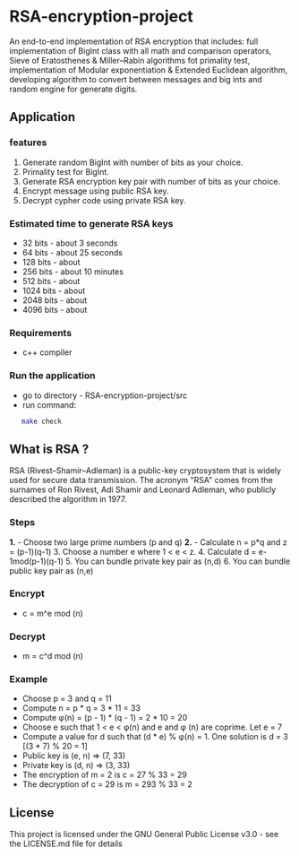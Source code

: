 # RSA-encryption-project

An end-to-end implementation of RSA encryption that includes: full implementation of BigInt class with all math and comparison operators, Sieve of Eratosthenes & Miller–Rabin algorithms fot primality test, implementation of Modular exponentiation & Extended Euclidean algorithm, developing algorithm to convert between messages and big ints and random engine for generate digits.

## Application 
### features
  1. Generate random BigInt with number of bits as your choice.
  2. Primality test for BigInt.
  3. Generate RSA encryption key pair with number of bits as your choice.
  4. Encrypt message using public RSA key.
  5. Decrypt cypher code using private RSA key.

### Estimated time to generate RSA keys
   * 32   bits - about 3 seconds
   * 64   bits - about 25 seconds
   * 128  bits - about 
   * 256  bits - about 10 minutes
   * 512  bits - about
   * 1024 bits - about
   * 2048 bits - about
   * 4096 bits - about
  
### Requirements
   - c++ compiler
  
### Run the application   
   * go to directory - RSA-encryption-project/src
   * run command:
```bash
   make check
```

## What is RSA ?
RSA (Rivest–Shamir–Adleman) is a public-key cryptosystem that is widely used for secure data transmission. The acronym "RSA" comes from the surnames of Ron Rivest, Adi Shamir and Leonard Adleman, who publicly described the algorithm in 1977.

### Steps 
**1.** - Choose two large prime numbers (p and q)
**2.** - Calculate n = p*q and z = (p-1)(q-1)
3. Choose a number e where 1 < e < z.
4. Calculate d = e-1mod(p-1)(q-1)
5. You can bundle private key pair as (n,d)
6. You can bundle public key pair as (n,e)

### Encrypt
 - c = m^e mod (n)

### Decrypt
 - m = c^d mod (n)

### Example

* Choose p = 3 and q = 11
* Compute n = p * q = 3 * 11 = 33
* Compute φ(n) = (p - 1) * (q - 1) = 2 * 10 = 20
* Choose e such that 1 < e < φ(n) and e and φ (n) are coprime. Let e = 7
* Compute a value for d such that (d * e) % φ(n) = 1. One solution is d = 3 [(3 * 7) % 20 = 1]
* Public key is (e, n) => (7, 33)
* Private key is (d, n) => (3, 33)
* The encryption of m = 2 is c = 27 % 33 = 29
* The decryption of c = 29 is m = 293 % 33 = 2

## License
This project is licensed under the GNU General Public License v3.0 - see the LICENSE.md file for details
